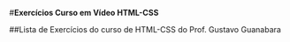 #**Exercícios Curso em Vídeo HTML-CSS**

##Lista de Exercícios do curso de HTML-CSS do Prof. Gustavo Guanabara

